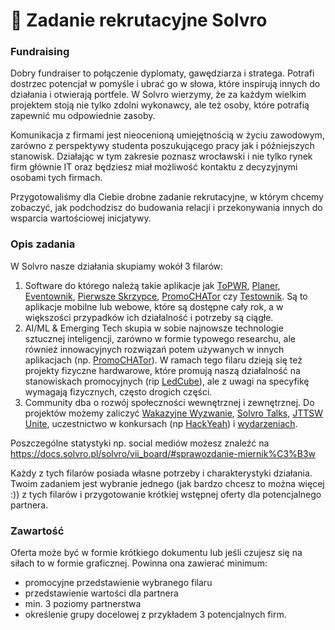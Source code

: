 # 📝 Zadanie rekrutacyjne Solvro

### Fundraising

Dobry fundraiser to połączenie dyplomaty, gawędziarza i stratega. Potrafi dostrzec potencjał w pomyśle i ubrać go w słowa, które inspirują innych do działania i otwierają portfele. W Solvro wierzymy, że za każdym wielkim projektem stoją nie tylko zdolni wykonawcy, ale też osoby, które potrafią zapewnić mu odpowiednie zasoby.

Komunikacja z firmami jest nieocenioną umiejętnością w życiu zawodowym, zarówno z perspektywy studenta poszukującego pracy jak i późniejszych stanowisk. Działając w tym zakresie poznasz wrocławski i nie tylko rynek firm głównie IT oraz będziesz miał możliwość kontaktu z decyzyjnymi osobami tych firmach. 

Przygotowaliśmy dla Ciebie drobne zadanie rekrutacyjne, w którym chcemy zobaczyć, jak podchodzisz do budowania relacji i przekonywania innych do wsparcia wartościowej inicjatywy.

### Opis zadania

W Solvro nasze działania skupiamy wokół 3 filarów:
1. Software do którego należą takie aplikacje jak [ToPWR](https://solvro.pwr.edu.pl/pl/portfolio/to-pwr/), [Planer](https://planer.solvro.pl), [Eventownik](https://eventownik.solvro.pl), [Pierwsze Skrzypce](https://pierwszeskrzypce.umw.edu.pl), [PromoCHATor](https://promochator.solvro.pl) czy [Testownik](https://testownik.solvro.pl). Są to aplikacje mobilne lub webowe, które są dostępne cały rok, a w większości przypadków ich działalność i potrzeby są ciągłe.
2. AI/ML & Emerging Tech skupia w sobie najnowsze technologie sztucznej inteligencji, zarówno w formie typowego researchu, ale również innowacyjnych rozwiązań potem używanych w innych aplikacjach (np. [PromoCHATor](https://promochator.solvro.pl)). W ramach tego filaru dzieją się też projekty fizyczne hardwarowe, które promują naszą działalność na stanowiskach promocyjnych (rip [LedCube](https://solvro.pwr.edu.pl/pl/portfolio/ledcube/)), ale z uwagi na specyfikę wymagają fizycznych, często drogich części. 
3. Community dba o rozwój społeczności wewnętrznej i zewnętrznej. Do projektów możemy zaliczyć [Wakazyjne Wyzwanie](https://solvro.pwr.edu.pl/pl/blog/wakacyjne-wyzwanie-solvro-25/), [Solvro Talks](https://solvro.pwr.edu.pl/pl/blog/blockchain/), [JTTSW Unite](https://www.instagram.com/p/DKM5WdgsNBE/), uczestnictwo w konkursach (np [HackYeah](https://pwr.edu.pl/uczelnia/aktualnosci/nasi-studenci-i-studentki-zwyciezyli-w-ogolnopolskim-hackathonie-hackyeah-13462.html)) i [wydarzeniach](https://solvro.pwr.edu.pl/pl/blog/predictive-maintenance/).

Poszczególne statystyki np. social mediów możesz znaleźć na https://docs.solvro.pl/solvro/vii_board/#sprawozdanie-miernik%C3%B3w

Każdy z tych filarów posiada własne potrzeby i charakterystyki działania. Twoim zadaniem jest wybranie jednego (jak bardzo chcesz to można więcej :)) z tych filarów i przygotowanie krótkiej wstępnej oferty dla potencjalnego partnera. 

### Zawartość

Oferta może być w formie krótkiego dokumentu lub jeśli czujesz się na siłach to w formie graficznej. Powinna ona zawierać minimum:
- promocyjne przedstawienie wybranego filaru
- przedstawienie wartości dla partnera
- min. 3 poziomy partnerstwa
- określenie grupy docelowej z przykładem 3 potencjalnych firm. 